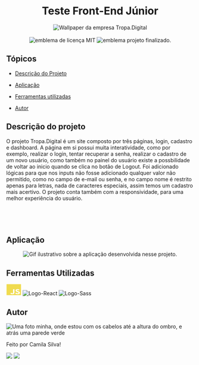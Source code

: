 <h1 align="center">
 Teste Front-End Júnior
</h1>

<div align="center">
 <img src="https://media.licdn.com/dms/image/D4D3DAQGcLi6CWeDcLg/image-scale_191_1128/0/1673388276778/tropa_digital_cover?e=1709697600&v=beta&t=IxR9vjOR-lN_DM2qCj8qslkH9V9OvisTz-fup6yJqhk" alt="Wallpaper da empresa Tropa.Digital" width="1000px" height="200px">
<div>

<br>
<div align="center">
  <img src="https://img.shields.io/badge/License-MIT-red" alt="emblema de licença MIT">
  <img src="https://img.shields.io/badge/Status-Finalizado-green" alt="emblema projeto finalizado.">
</div>

<div align="left">
  
  <h2>Tópicos</h2>
             
 - [Descrição do Projeto](#descrição-do-projeto)
  
 - [Aplicação](#aplicação)
  
 - [Ferramentas utilizadas](#ferramentas-utilizadas)

 - [Autor](#autor)
 
</div>

<div align="left">
  <h2>Descrição do projeto</h2>
    <p>
      O projeto Tropa.Digital é um site composto por três páginas, login, cadastro e dashboard. A página em si possui muita interatividade, como por exemplo, realizar o login, tentar recuperar a senha, realizar o cadastro de um novo usuário, como também no painel do usuário existe a possbilidade de voltar ao inicio quando se clica no botão de Logout. Foi adicionado lógicas para que nos inputs não fosse adicionado qualquer valor não permitido, como no campo de e-mail ou senha, e no campo nome é restrito apenas para letras, nada de caracteres especiais, assim temos um cadastro mais acertivo. O projeto conta também com a responsividade, para uma melhor experiência do usuário. 
    </p>
   <br>  
  <p align="center" ><img height="400px" src="https://cdn.sayonetech.com/media/cache/80/86/808687cdd2df9c612baf1c863511db25.jpg" alt=""></p>
</div>


<div align="left">
  <h2>Aplicação</h2>
  <div align="center"><img height="700px" src="https://github.com/Camila-silv/Tropa.Digital/blob/main/tropa-digital/public/Anima%C3%A7%C3%A3o.gif" alt="Gif ilustrativo sobre a aplicação desenvolvida nesse projeto."></div>
</div>


<div align="left">
  <h2>Ferramentas Utilizadas</h2>
    <img alt="Logo-Js" height="30" width="40" src="https://raw.githubusercontent.com/devicons/devicon/master/icons/javascript/javascript-plain.svg">
    <img alt="Logo-React" height="30" width="40" src="https://cdn.jsdelivr.net/gh/devicons/devicon/icons/react/react-original.svg" />
     <img alt="Logo-Sass" height="30" width="40" src="https://cdn.jsdelivr.net/gh/devicons/devicon@latest/icons/sass/sass-original.svg" />
</div>



<div align="left">
  <h2>Autor</h2>
  <img border-radius="50%" src="https://media.licdn.com/dms/image/C4D03AQE_-h4ESFKeww/profile-displayphoto-shrink_400_400/0/1646939931147?e=1714608000&v=beta&t=xNuhY6AFN5YFnzhu7QtSpL3E9ePAFqsGDKIEPQihJvc" width="100px" alt="Uma foto minha, onde estou com os cabelos até a altura do ombro, e atrás uma parede verde"/>
  <p>Feito por Camila Silva!</p>
  <a href = "mailto:cf.silv466@gmail.com"><img src="https://img.shields.io/badge/-Gmail-%23333?style=for-the-badge&logo=gmail&logoColor=white" target="_blank"></a>
  <a href="https://www.linkedin.com/in/camila-silva-2064681b5/" target="_blank"><img src="https://img.shields.io/badge/-LinkedIn-%230077B5?style=for-the-badge&logo=linkedin&logoColor=white" target="_blank"></a> 
</div>



